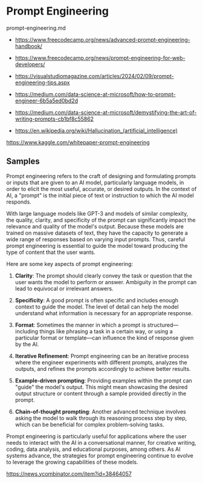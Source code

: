 # Prompt Engineering

prompt-engineering.md

*   https://www.freecodecamp.org/news/advanced-prompt-engineering-handbook/

*   https://www.freecodecamp.org/news/prompt-engineering-for-web-developers/

*   https://visualstudiomagazine.com/articles/2024/02/09/prompt-engineering-tips.aspx

*   https://medium.com/data-science-at-microsoft/how-to-prompt-engineer-6b5a5ed0bd2d

*   https://medium.com/data-science-at-microsoft/demystifying-the-art-of-writing-prompts-cb1bf8c55862

*   https://en.wikipedia.org/wiki/Hallucination_(artificial_intelligence)


https://www.kaggle.com/whitepaper-prompt-engineering

## Samples

Prompt engineering refers to the craft of designing and formulating prompts or inputs that are given to an AI model, particularly language models, in order to elicit the most useful, accurate, or desired outputs. In the context of AI, a "prompt" is the initial piece of text or instruction to which the AI model responds.

With large language models like GPT-3 and models of similar complexity, the quality, clarity, and specificity of the prompt can significantly impact the relevance and quality of the model's output. Because these models are trained on massive datasets of text, they have the capacity to generate a wide range of responses based on varying input prompts. Thus, careful prompt engineering is essential to guide the model toward producing the type of content that the user wants.

Here are some key aspects of prompt engineering:

1. **Clarity**: The prompt should clearly convey the task or question that the user wants the model to perform or answer. Ambiguity in the prompt can lead to equivocal or irrelevant answers.

2. **Specificity**: A good prompt is often specific and includes enough context to guide the model. The level of detail can help the model understand what information is necessary for an appropriate response.

3. **Format**: Sometimes the manner in which a prompt is structured—including things like phrasing a task in a certain way, or using a particular format or template—can influence the kind of response given by the AI.

4. **Iterative Refinement**: Prompt engineering can be an iterative process where the engineer experiments with different prompts, analyzes the outputs, and refines the prompts accordingly to achieve better results.

5. **Example-driven prompting**: Providing examples within the prompt can "guide" the model's output. This might mean showcasing the desired output structure or content through a sample provided directly in the prompt.

6. **Chain-of-thought prompting**: Another advanced technique involves asking the model to walk through its reasoning process step by step, which can be beneficial for complex problem-solving tasks.

Prompt engineering is particularly useful for applications where the user needs to interact with the AI in a conversational manner, for creative writing, coding, data analysis, and educational purposes, among others. As AI systems advance, the strategies for prompt engineering continue to evolve to leverage the growing capabilities of these models.

https://news.ycombinator.com/item?id=38464057